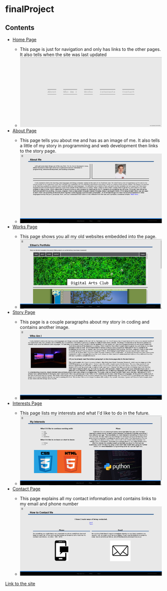 # finalProject
<h2>Contents</h2>

<ul>

  <li><a href="https://etrulz.github.io/finalProject/index.html">Home Page</a></li>
    <ul>
      <li>This page is just for navigation and only has links to the other pages. It also tells when the site was last updated</li>
      <li><img src="images/homePage.PNG" alt="image of the home page"></li>
    </ul>

  <li><a href="https://etrulz.github.io/finalProject/about.html">About Page</a></li>
    <ul>
      <li>This page tells you about me and has as an image of me. It also tells a little of my story in programming and web development then
      links to the story page.</li>
      <li><img src="images/aboutPage.PNG" alt="image of the about page"></li>
    </ul>

  <li><a href="https://etrulz.github.io/finalProject/works.html">Works Page</a></li>
    <ul>
      <li>This page shows you all my old websites embedded into the page.</li>
      <li><img src="images/worksPage.PNG" alt="image of the works page"></li>
    </ul>

  <li><a href="https://etrulz.github.io/finalProject/myStory.html">Story Page</a></li>
    <ul>
      <li>This page is a couple paragraphs about my story in coding and contains another image.</li>
      <li><img src="images/storyPage.PNG" alt="image of the story page"></li>
    </ul>

  <li><a href="https://etrulz.github.io/finalProject/interests.html">Interests Page</a></li>
    <ul>
      <li>This page lists my interests and what I'd like to do in the future.</li>
      <li><img src="images/interestsPage.PNG" alt="image of the interests page"></li>
    </ul>

  <li><a href="https://etrulz.github.io/finalProject/contact.html">Contact Page</a></li>
    <ul>
      <li>This page explains all my contact information and contains links to my email and phone number</li>
      <li><img src="images/contactPage.PNG" alt="image of the contact page"></li>
    </ul>

</ul>

<a href="https://etrulz.github.io/finalProject/index.html">Link to the site</a>
